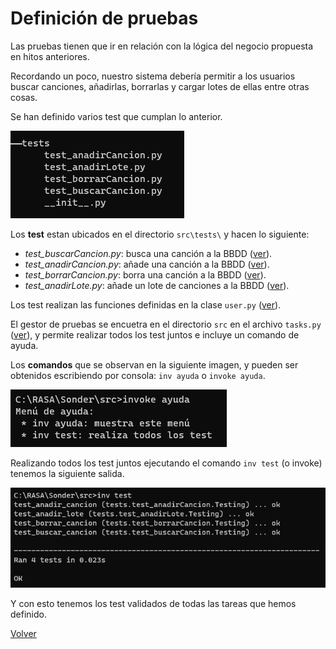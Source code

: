 # Definición de pruebas

Las pruebas tienen que ir en relación con la lógica del negocio propuesta en hitos anteriores.

Recordando un poco, nuestro sistema debería permitir a  los usuarios buscar canciones, añadirlas, borrarlas y cargar lotes de ellas entre otras cosas.

Se han definido varios test que cumplan lo anterior.

![tree dir](img/tree_dir.png)

Los **test** estan ubicados en el directorio ``src\tests\`` y hacen lo siguiente:
- *test_buscarCancion.py*: busca una canción a la BBDD ([ver](../../src/tests/test_buscarCancion.py)).
- *test_anadirCancion.py*: añade una canción a la BBDD ([ver](../../src/tests/test_anadirLote.py)).
- *test_borrarCancion.py*: borra una canción a la BBDD ([ver](../../src/tests/test_borrarCancion.py)).
- *test_anadirLote.py*: añade un lote de canciones a la BBDD ([ver](../../src/tests/test_anadirLote.py)).

Los test realizan las funciones definidas en la clase ``user.py`` ([ver](../../src/clases/user.py)).

El gestor de pruebas se encuetra en el directorio ``src`` en el archivo ``tasks.py`` ([ver](../../src/tasks.py)), y permite realizar todos los test juntos e incluye un comando de ayuda.

Los **comandos** que se observan en la siguiente imagen, y pueden ser obtenidos escribiendo por consola: ``inv ayuda`` o ``invoke ayuda``.

![inv help](img/inv%20help.png)

Realizando todos los test juntos ejecutando el comando ``inv test`` (o invoke) tenemos la siguiente salida.

![inv help](img/inv%20test%20all.png)

Y con esto tenemos los test validados de todas las tareas que hemos definido.

[Volver](README.md)